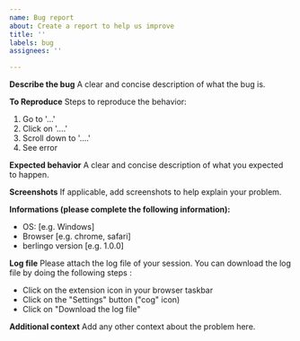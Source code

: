 ```yaml
---
name: Bug report
about: Create a report to help us improve
title: ''
labels: bug
assignees: ''

---
```


**Describe the bug**
A clear and concise description of what the bug is.

**To Reproduce**
Steps to reproduce the behavior:

1. Go to '...'
2. Click on '....'
3. Scroll down to '....'
4. See error

**Expected behavior**
A clear and concise description of what you expected to happen.

**Screenshots**
If applicable, add screenshots to help explain your problem.

**Informations (please complete the following information):**

- OS: [e.g. Windows]
- Browser [e.g. chrome, safari]
- berlingo version [e.g. 1.0.0]

**Log file**
Please attach the log file of your session. You can download the log file by doing the following steps :

- Click on the extension icon in your browser taskbar
- Click on the "Settings" button ("cog" icon)
- Click on "Download the log file"

**Additional context**
Add any other context about the problem here.
